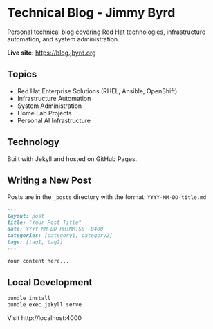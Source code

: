 # Technical Blog - Jimmy Byrd

Personal technical blog covering Red Hat technologies, infrastructure automation, and system administration.

**Live site:** https://blog.jbyrd.org

## Topics

- Red Hat Enterprise Solutions (RHEL, Ansible, OpenShift)
- Infrastructure Automation
- System Administration
- Home Lab Projects
- Personal AI Infrastructure

## Technology

Built with Jekyll and hosted on GitHub Pages.

## Writing a New Post

Posts are in the `_posts` directory with the format: `YYYY-MM-DD-title.md`

```markdown
---
layout: post
title: "Your Post Title"
date: YYYY-MM-DD HH:MM:SS -0400
categories: [category1, category2]
tags: [tag1, tag2]
---

Your content here...
```

## Local Development

```bash
bundle install
bundle exec jekyll serve
```

Visit http://localhost:4000
